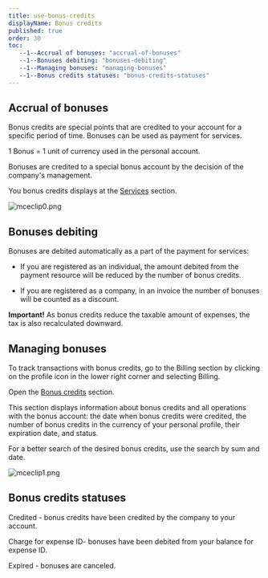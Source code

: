```yaml
---
title: use-bonus-credits
displayName: Bonus credits
published: true
order: 30
toc:
   --1--Accrual of bonuses: "accrual-of-bonuses"
   --1--Bonuses debiting: "bonuses-debiting"
   --1--Managing bonuses: "managing-bonuses"
   --1--Bonus credits statuses: "bonus-credits-statuses"
---
```

  
  
  

Accrual of bonuses
------------------

Bonus credits are special points that are credited to your account for a specific period of time. Bonuses can be used as payment for services.  

1 Bonus = 1 unit of currency used in the personal account. 

Bonuses are credited to a special bonus account by the decision of the company's management. 

You bonus credits displays at the [Services](https://accounts.gcore.com/billing/services) section. 

<img src="https://support.gcore.com/hc/article_attachments/9049119868177/mceclip0.png" alt="mceclip0.png">

Bonuses debiting  
------------------

Bonuses are debited automatically as a part of the payment for services: 

*   If you are registered as an individual, the amount debited from the payment resource will be reduced by the number of bonus credits.  

*   If you are registered as a company, in an invoice the number of bonuses will be counted as a discount. 

**Important!** As bonus credits reduce the taxable amount of expenses, the tax is also recalculated downward. 

Managing bonuses 
-----------------

To track transactions with bonus credits, go to the Billing section by clicking on the profile icon in the lower right corner and selecting Billing.  

Open the [Bonus credits](https://accounts.gcore.com/billing/bonuses) section.  

This section displays information about bonus credits and all operations with the bonus account: the date when bonus credits were credited, the number of bonus credits in the currency of your personal profile, their expiration date, and status.

For a better search of the desired bonus credits, use the search by sum and date.  

<img src="https://support.gcore.com/hc/article_attachments/9049201357841/mceclip1.png" alt="mceclip1.png">

Bonus credits statuses  
------------------------

Credited \- bonus credits have been credited by the company to your account. 

Charge for expense ID\- bonuses have been debited from your balance for expense ID. 

Expired - bonuses are canceled.